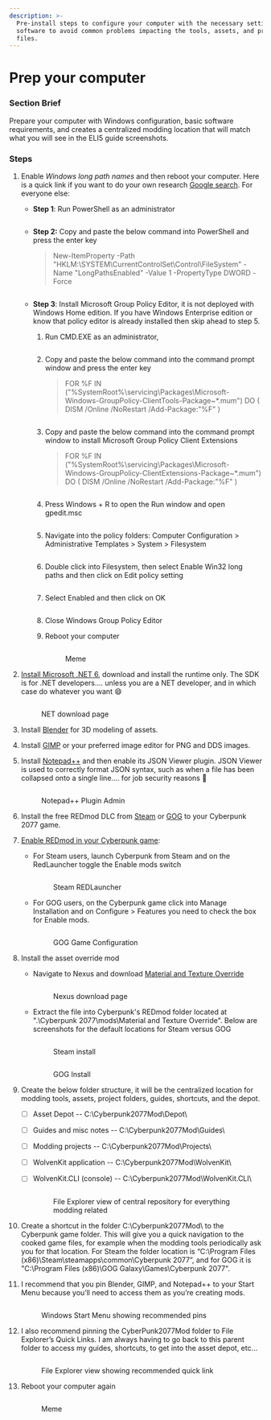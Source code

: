```yaml
---
description: >-
  Pre-install steps to configure your computer with the necessary settings and
  software to avoid common problems impacting the tools, assets, and project
  files.
---
```


# Prep your computer

### Section Brief

Prepare your computer with Windows configuration, basic software requirements, and creates a centralized modding location that will match what you will see in the ELI5 guide screenshots.

### Steps

1. Enable _Windows long path names_ and then reboot your computer. Here is a quick link if you want to do your own research [Google search](https://www.google.com/search?q=enable+Windows+long+path+names). For everyone else:
   *   **Step 1**: Run PowerShell as an administrator

       <figure><img src="../../../.gitbook/assets/ELI5_GetStart_Prep_S01-01.png" alt=""><figcaption></figcaption></figure>
   *   **Step 2:** Copy and paste the below command into PowerShell and press the enter key

       > New-ItemProperty -Path "HKLM:\SYSTEM\CurrentControlSet\Control\FileSystem" -Name "LongPathsEnabled" -Value 1 -PropertyType DWORD -Force

       <figure><img src="../../../.gitbook/assets/ELI5_GetStart_Prep_S01-02.png" alt=""><figcaption></figcaption></figure>
   * **Step 3**: Install Microsoft Group Policy Editor, it is not deployed with Windows Home edition. If you have Windows Enterprise edition or know that policy editor is already installed then skip ahead to step 5.
     1.  Run CMD.EXE as an administrator,

         <figure><img src="../../../.gitbook/assets/ELI5_GetStart_Prep_S01-03-01.png" alt=""><figcaption></figcaption></figure>
     2.  Copy and paste the below command into the command prompt window and press the enter key

         > FOR %F IN ("%SystemRoot%\servicing\Packages\Microsoft-Windows-GroupPolicy-ClientTools-Package\~\*.mum") DO ( DISM /Online /NoRestart /Add-Package:"%F" )

         <figure><img src="../../../.gitbook/assets/ELI5_GetStart_Prep_S01-03-02.png" alt=""><figcaption></figcaption></figure>
     3.  Copy and paste the below command into the command prompt window to install Microsoft Group Policy Client Extensions

         > FOR %F IN ("%SystemRoot%\servicing\Packages\Microsoft-Windows-GroupPolicy-ClientExtensions-Package\~\*.mum") DO ( DISM /Online /NoRestart /Add-Package:"%F" )

         <figure><img src="../../../.gitbook/assets/ELI5_GetStart_Prep_S01-03-03.png" alt=""><figcaption></figcaption></figure>
     4.  Press Windows + R to open the Run window and open gpedit.msc

         <figure><img src="../../../.gitbook/assets/ELI5_GetStart_Prep_S01-03-04.png" alt=""><figcaption></figcaption></figure>
     5.  Navigate into the policy folders: Computer Configuration > Administrative Templates > System > Filesystem

         <figure><img src="../../../.gitbook/assets/ELI5_GetStart_Prep_S01-03-05.png" alt=""><figcaption></figcaption></figure>
     6.  Double click into Filesystem, then select Enable Win32 long paths and then click on Edit policy setting

         <figure><img src="../../../.gitbook/assets/ELI5_GetStart_Prep_S01-03-06.png" alt=""><figcaption></figcaption></figure>
     7.  Select Enabled and then click on OK

         <figure><img src="../../../.gitbook/assets/ELI5_GetStart_Prep_S01-03-07.png" alt=""><figcaption></figcaption></figure>
     8. Close Windows Group Policy Editor
     9.  Reboot your computer

         <figure><img src="../../../.gitbook/assets/ELI5_GetStart_Prep_S01-03-09.png" alt=""><figcaption><p>Meme</p></figcaption></figure>
2.  [Install Microsoft .NET 6](https://dotnet.microsoft.com/en-us/download), download and install the runtime only. The SDK is for .NET developers…. unless you are a NET developer, and in which case do whatever you want :smile:

    <figure><img src="../../../.gitbook/assets/ELI5_GetStart_Prep_S02.png" alt=""><figcaption><p>NET download page</p></figcaption></figure>
3. Install [Blender](https://www.blender.org/download/) for 3D modeling of assets.
4. Install [GIMP](https://www.gimp.org/downloads/) or your preferred image editor for PNG and DDS images.
5.  Install [Notepad++](https://notepad-plus-plus.org/downloads/) and then enable its JSON Viewer plugin. JSON Viewer is used to correctly format JSON syntax, such as when a file has been collapsed onto a single line.... for job security reasons :tada:

    <figure><img src="../../../.gitbook/assets/ELI5_GetStart_Prep_S05.png" alt=""><figcaption><p>Notepad++ Plugin Admin</p></figcaption></figure>
6. Install the free REDmod DLC from [Steam](https://store.steampowered.com/app/2060310/Cyberpunk\_2077\_REDmod/) or [GOG](https://www.gog.com/game/cyberpunk\_2077\_redmod) to your Cyberpunk 2077 game.
7. [Enable REDmod in your Cyberpunk game](https://www.youtube.com/watch?v=Rcf65OvEJTo\&t=121s):&#x20;
   *   For Steam users, launch Cyberpunk from Steam and on the RedLauncher toggle the Enable mods switch

       <figure><img src="../../../.gitbook/assets/ELI5_GetStart_Prep_S07-01.png" alt=""><figcaption><p>Steam REDLauncher</p></figcaption></figure>
   *   For GOG users, on the Cyberpunk game click into Manage Installation and on Configure > Features you need to check the box for Enable mods.

       <figure><img src="../../../.gitbook/assets/ELI5_GetStart_Prep_S07-02.png" alt=""><figcaption><p>GOG Game Configuration</p></figcaption></figure>
8. Install the asset override mod
   *   Navigate to Nexus and download [Material and Texture Override](https://www.nexusmods.com/cyberpunk2077/mods/5266)

       <figure><img src="../../../.gitbook/assets/ELI5_GetStart_Prep_S08-01.png" alt=""><figcaption><p>Nexus download page</p></figcaption></figure>
   *   Extract the file into Cyberpunk's REDmod folder located at ".\Cyberpunk 2077\mods\Material and Texture Override". Below are screenshots for the default locations for Steam versus GOG

       <figure><img src="../../../.gitbook/assets/ELI5_GetStart_Prep_S08-02.png" alt=""><figcaption><p>Steam install</p></figcaption></figure>

       <figure><img src="../../../.gitbook/assets/ELI5_GetStart_Prep_S08-03.png" alt=""><figcaption><p>GOG Install</p></figcaption></figure>
9. Create the below folder structure, it will be the centralized location for modding tools, assets, project folders, guides, shortcuts, and the depot.
   * [ ] Asset Depot -- C:\Cyberpunk2077Mod\Depot\\
   * [ ] Guides and misc notes -- C:\Cyberpunk2077Mod\Guides\\
   * [ ] Modding projects -- C:\Cyberpunk2077Mod\Projects\\
   * [ ] WolvenKit application -- C:\Cyberpunk2077Mod\WolvenKit\\
   *   [ ] WolvenKit.CLI (console) -- C:\Cyberpunk2077Mod\WolvenKit.CLI\\

       <figure><img src="../../../.gitbook/assets/ELI5_GetStart_Prep_S09.png" alt=""><figcaption><p>File Explorer view of central repository for everything modding related</p></figcaption></figure>
10. Create a shortcut in the folder C:\Cyberpunk2077Mod\ to the Cyberpunk game folder. This will give you a quick navigation to the cooked game files, for example when the modding tools periodically ask you for that location. For Steam the folder location is “C:\Program Files (x86)\Steam\steamapps\common\Cyberpunk 2077”, and for GOG it is "C:\Program Files (x86)\GOG Galaxy\Games\Cyberpunk 2077".
11. I recommend that you pin Blender, GIMP, and Notepad++ to your Start Menu because you’ll need to access them as you’re creating mods.

    <figure><img src="../../../.gitbook/assets/ELI5_GetStart_Prep_S11.png" alt=""><figcaption><p>Windows Start Menu showing recommended pins</p></figcaption></figure>
12. I also recommend pinning the CyberPunk2077Mod folder to File Explorer’s Quick Links. I am always having to go back to this parent folder to access my guides, shortcuts, to get into the asset depot, etc...

    <figure><img src="../../../.gitbook/assets/ELI5_GetStart_Prep_S12.png" alt=""><figcaption><p>File Explorer view showing recommended quick link</p></figcaption></figure>
13. Reboot your computer again

    <figure><img src="../../../.gitbook/assets/ELI5_GetStart_Prep_S13.png" alt=""><figcaption><p>Meme</p></figcaption></figure>
